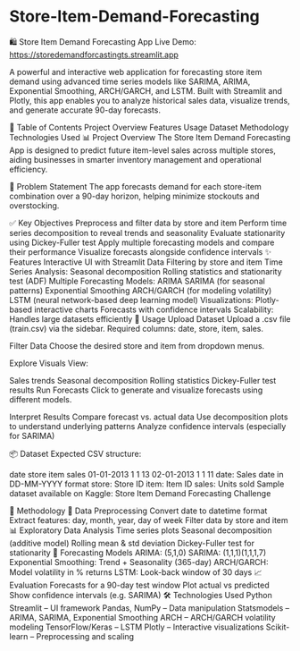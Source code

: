 # Store-Item-Demand-Forecasting
🛍️ Store Item Demand Forecasting App
Live Demo: https://storedemandforcastingts.streamlit.app

A powerful and interactive web application for forecasting store item demand using advanced time series models like SARIMA, ARIMA, Exponential Smoothing, ARCH/GARCH, and LSTM. Built with Streamlit and Plotly, this app enables you to analyze historical sales data, visualize trends, and generate accurate 90-day forecasts.

📑 Table of Contents
Project Overview
Features
Usage
Dataset
Methodology
Technologies Used
📊 Project Overview
The Store Item Demand Forecasting App is designed to predict future item-level sales across multiple stores, aiding businesses in smarter inventory management and operational efficiency.

🎯 Problem Statement
The app forecasts demand for each store-item combination over a 90-day horizon, helping minimize stockouts and overstocking.

✅ Key Objectives
Preprocess and filter data by store and item
Perform time series decomposition to reveal trends and seasonality
Evaluate stationarity using Dickey-Fuller test
Apply multiple forecasting models and compare their performance
Visualize forecasts alongside confidence intervals
✨ Features
Interactive UI with Streamlit
Data Filtering by store and item
Time Series Analysis:
Seasonal decomposition
Rolling statistics and stationarity test (ADF)
Multiple Forecasting Models:
ARIMA
SARIMA (for seasonal patterns)
Exponential Smoothing
ARCH/GARCH (for modeling volatility)
LSTM (neural network-based deep learning model)
Visualizations:
Plotly-based interactive charts
Forecasts with confidence intervals
Scalability: Handles large datasets efficiently
🚀 Usage
Upload Dataset
Upload a .csv file (train.csv) via the sidebar.
Required columns: date, store, item, sales.

Filter Data
Choose the desired store and item from dropdown menus.

Explore Visuals
View:

Sales trends
Seasonal decomposition
Rolling statistics
Dickey-Fuller test results
Run Forecasts
Click to generate and visualize forecasts using different models.

Interpret Results
Compare forecast vs. actual data
Use decomposition plots to understand underlying patterns
Analyze confidence intervals (especially for SARIMA)

📦 Dataset
Expected CSV structure:

date	store	item	sales
01-01-2013	1	1	13
02-01-2013	1	1	11
date: Sales date in DD-MM-YYYY format
store: Store ID
item: Item ID
sales: Units sold
Sample dataset available on Kaggle: Store Item Demand Forecasting Challenge

🧠 Methodology
🔧 Data Preprocessing
Convert date to datetime format
Extract features: day, month, year, day of week
Filter data by store and item
📊 Exploratory Data Analysis
Time series plots
Seasonal decomposition (additive model)
Rolling mean & std deviation
Dickey-Fuller test for stationarity
🧮 Forecasting Models
ARIMA: (5,1,0)
SARIMA: (1,1,1)(1,1,1,7)
Exponential Smoothing: Trend + Seasonality (365-day)
ARCH/GARCH: Model volatility in % returns
LSTM: Look-back window of 30 days
📈 Evaluation
Forecasts for a 90-day test window
Plot actual vs predicted
Show confidence intervals (e.g. SARIMA)
🛠 Technologies Used
Python
Streamlit – UI framework
Pandas, NumPy – Data manipulation
Statsmodels – ARIMA, SARIMA, Exponential Smoothing
ARCH – ARCH/GARCH volatility modeling
TensorFlow/Keras – LSTM
Plotly – Interactive visualizations
Scikit-learn – Preprocessing and scaling
